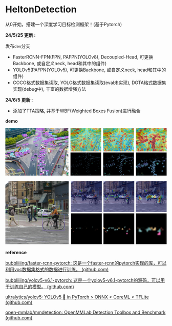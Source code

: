 # HeltonDetection
从0开始，搭建一个深度学习目标检测框架！(基于Pytorch)


**24/5/25 更新 :**

发布`dev`分支 

- FasterRCNN-FPN(FPN, PAFPN(YOLOv8), Decoupled-Head, 可更换Backbone, 或自定义neck, head和其中的组件)
- YOLOv5(PAFPN(YOLOv5), 可更换Backbone, 或自定义neck, head和其中的组件)
- COCO格式数据集读取, YOLO格式数据集读取(eval未实现), DOTA格式数据集实现(debug中), 丰富的数据增强方法

**24/6/5 更新 :**

- 添加了TTA策略, 并基于WBF(Weighted Boxes Fusion)进行融合

**demo**

![1](https://github.com/Scienthusiasts/HeltonDetection/blob/dev/demo/1.jpg)

![2](https://github.com/Scienthusiasts/HeltonDetection/blob/dev/demo/2.jpg)


**reference**

[bubbliiiing/faster-rcnn-pytorch: 这是一个faster-rcnn的pytorch实现的库，可以利用voc数据集格式的数据进行训练。 (github.com)](https://github.com/bubbliiiing/faster-rcnn-pytorch)

[bubbliiiing/yolov5-v6.1-pytorch: 这是一个yolov5-v6.1-pytorch的源码，可以用于训练自己的模型。 (github.com)](https://github.com/bubbliiiing/yolov5-v6.1-pytorch)

[ultralytics/yolov5: YOLOv5 🚀 in PyTorch > ONNX > CoreML > TFLite (github.com)](https://github.com/ultralytics/yolov5)

[open-mmlab/mmdetection: OpenMMLab Detection Toolbox and Benchmark (github.com)](https://github.com/open-mmlab/mmdetection)

